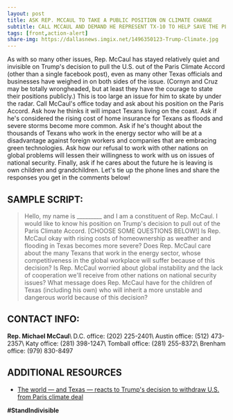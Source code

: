 ```yaml
---
layout: post
title: ASK REP. MCCAUL TO TAKE A PUBLIC POSITION ON CLIMATE CHANGE
subtitle: CALL MCCAUL AND DEMAND HE REPRESENT TX-10 TO HELP SAVE THE PLANET!
tags: [front,action-alert]
share-img: https://dallasnews.imgix.net/1496350123-Trump-Climate.jpg
---
```


As with so many other issues, Rep. McCaul has stayed relatively quiet and invisible on Trump's decision to pull the U.S. out of the Paris Climate Accord (other than a single facebook post), even as many other Texas officials and businesses have weighed in on both sides of the issue. (Cornyn and Cruz may be totally wrongheaded, but at least they have the courage to state their positions publicly.) This is too large an issue for him to skate by under the radar. Call McCaul's office today and ask about his position on the Paris Accord. Ask how he thinks it will impact Texans living on the coast. Ask if he's considered the rising cost of home insurance for Texans as floods and severe storms become more common. Ask if he's thought about the thousands of Texans who work in the energy sector who will be at a disadvantage against foreign workers and companies that are embracing green technologies. Ask how our refusal to work with other nations on global problems will lessen their willingness to work with us on issues of national security. Finally, ask if he cares about the future he is leaving is own children and grandchildren. Let's tie up the phone lines and share the responses you get in the comments below!

## SAMPLE SCRIPT:
>Hello, my name is &#95;&#95;&#95;&#95;&#95;&#95;&#95;&#95;&#95; and I am a constituent of Rep. McCaul. I would like to know his position on Trump's decision to pull out of the Paris Climate Accord.
[CHOOSE SOME QUESTIONS BELOW!]
Is Rep. McCaul okay with rising costs of homeownership as weather and flooding in Texas becomes more severe?
Does Rep. McCaul care about the many Texans that work in the energy sector, whose competitiveness in the global workplace will suffer because of this decision?
Is Rep. McCaul worried about global instability and the lack of cooperation we'll receive from other nations on national security issues?
What message does Rep. McCaul have for the children of Texas (including his own) who will inherit a more unstable and dangerous world because of this decision?

## CONTACT INFO:

**Rep. Michael McCaul**\\
D.C. office: (202) 225-2401\\
Austin office: (512) 473-2357\\
Katy office: (281) 398-1247\\
Tomball office: (281) 255-8372\\
Brenham office: (979) 830-8497

## ADDITIONAL RESOURCES

* [The world — and Texas — reacts to Trump's decision to withdraw U.S. from Paris climate deal](https://www.dallasnews.com/news/donald-trump-1/2017/06/01/world-texas-reacts-trumps-decision-withdraw-us-paris-climate-deal)

**#StandIndivisible**

